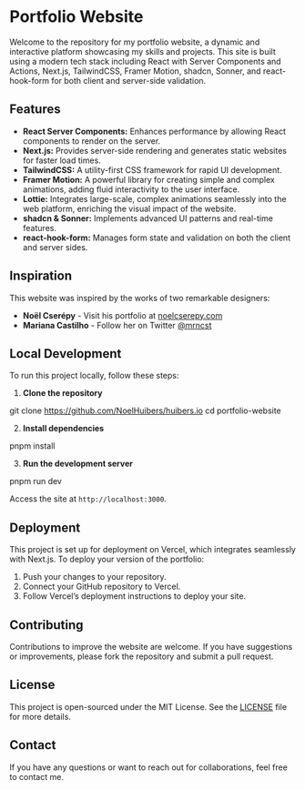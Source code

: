 # Portfolio Website

Welcome to the repository for my portfolio website, a dynamic and interactive platform showcasing my skills and projects. This site is built using a modern tech stack including React with Server Components and Actions, Next.js, TailwindCSS, Framer Motion, shadcn, Sonner, and react-hook-form for both client and server-side validation.

## Features

- **React Server Components:** Enhances performance by allowing React components to render on the server.
- **Next.js:** Provides server-side rendering and generates static websites for faster load times.
- **TailwindCSS:** A utility-first CSS framework for rapid UI development.
- **Framer Motion:** A powerful library for creating simple and complex animations, adding fluid interactivity to the user interface.
- **Lottie:** Integrates large-scale, complex animations seamlessly into the web platform, enriching the visual impact of the website.
- **shadcn & Sonner:** Implements advanced UI patterns and real-time features.
- **react-hook-form:** Manages form state and validation on both the client and server sides.

## Inspiration

This website was inspired by the works of two remarkable designers:

- **Noël Cserépy** - Visit his portfolio at [noelcserepy.com](https://www.noelcserepy.com/)
- **Mariana Castilho** - Follow her on Twitter [@mrncst](https://twitter.com/mrncst)

## Local Development

To run this project locally, follow these steps:

1. **Clone the repository**

git clone https://github.com/NoelHuibers/huibers.io
cd portfolio-website

2. **Install dependencies**

pnpm install

3. **Run the development server**

pnpm run dev

Access the site at `http://localhost:3000`.

## Deployment

This project is set up for deployment on Vercel, which integrates seamlessly with Next.js. To deploy your version of the portfolio:

1. Push your changes to your repository.
2. Connect your GitHub repository to Vercel.
3. Follow Vercel’s deployment instructions to deploy your site.

## Contributing

Contributions to improve the website are welcome. If you have suggestions or improvements, please fork the repository and submit a pull request.

## License

This project is open-sourced under the MIT License. See the [LICENSE](LICENSE) file for more details.

## Contact

If you have any questions or want to reach out for collaborations, feel free to contact me.
